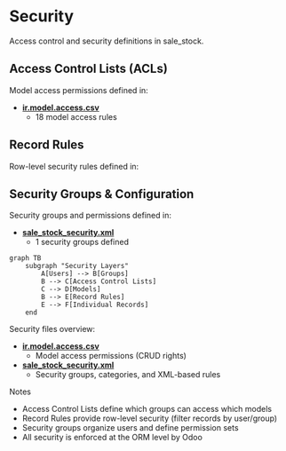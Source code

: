 # Security

Access control and security definitions in sale_stock.

## Access Control Lists (ACLs)

Model access permissions defined in:
- **[ir.model.access.csv](../sale_stock/security/ir.model.access.csv)**
  - 18 model access rules

## Record Rules

Row-level security rules defined in:

## Security Groups & Configuration

Security groups and permissions defined in:
- **[sale_stock_security.xml](../sale_stock/security/sale_stock_security.xml)**
  - 1 security groups defined

```mermaid
graph TB
    subgraph "Security Layers"
        A[Users] --> B[Groups]
        B --> C[Access Control Lists]
        C --> D[Models]
        B --> E[Record Rules]
        E --> F[Individual Records]
    end
```

Security files overview:
- **[ir.model.access.csv](../sale_stock/security/ir.model.access.csv)**
  - Model access permissions (CRUD rights)
- **[sale_stock_security.xml](../sale_stock/security/sale_stock_security.xml)**
  - Security groups, categories, and XML-based rules

Notes
- Access Control Lists define which groups can access which models
- Record Rules provide row-level security (filter records by user/group)
- Security groups organize users and define permission sets
- All security is enforced at the ORM level by Odoo

